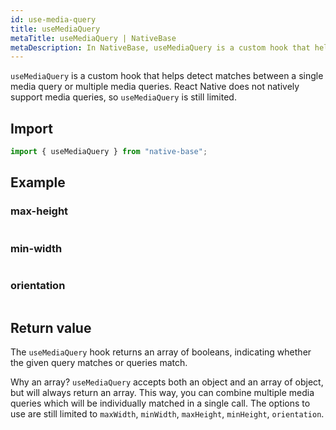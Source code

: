 ```yaml
---
id: use-media-query
title: useMediaQuery
metaTitle: useMediaQuery | NativeBase
metaDescription: In NativeBase, useMediaQuery is a custom hook that helps detect matches between single or multiple media queries. Read on to know more about this custom hook.
---
```


`useMediaQuery` is a custom hook that helps detect matches between a single media query or multiple media queries. React Native does not natively support media queries, so `useMediaQuery` is still limited.

## Import

```jsx
import { useMediaQuery } from "native-base";
```

## Example

### max-height

```ComponentSnackPlayer path=hooks,useMediaQuery,max-height.tsx

```

### min-width

```ComponentSnackPlayer path=hooks,useMediaQuery,min-width.tsx

```

### orientation

```ComponentSnackPlayer path=hooks,useMediaQuery,orientation.tsx

```

## Return value

The `useMediaQuery` hook returns an array of booleans, indicating whether the given query matches or queries match.

Why an array? `useMediaQuery` accepts both an object and an array of object, but will always return an array. This way, you can combine multiple media queries which will be individually matched in a single call. The options to use are still limited to `maxWidth`, `minWidth`, `maxHeight`, `minHeight`, `orientation`.
